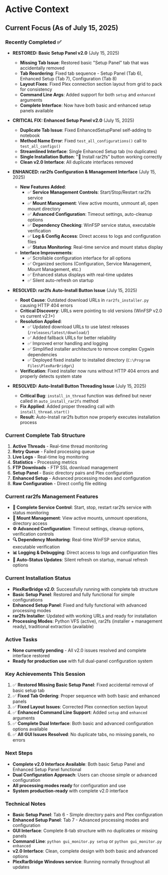 # Active Context

## Current Focus (As of July 15, 2025)

### Recently Completed ✅
- **RESTORED: Basic Setup Panel v2.0** (July 15, 2025)
  - **Missing Tab Issue**: Restored basic "Setup Panel" tab that was accidentally removed
  - **Tab Reordering**: Fixed tab sequence - Setup Panel (Tab 6), Enhanced Setup (Tab 7), Configuration (Tab 8)
  - **Layout Fixes**: Fixed Plex connection section layout from grid to pack for consistency
  - **Command Line Args**: Added support for both `setup` and `enhanced` arguments
  - **Complete Interface**: Now have both basic and enhanced setup panels available

- **CRITICAL FIX: Enhanced Setup Panel v2.0** (July 15, 2025)
  - **Duplicate Tab Issue**: Fixed EnhancedSetupPanel self-adding to notebook
  - **Method Name Error**: Fixed `test_all_configurations()` call to `test_all_configs()`
  - **Streamlined Interface**: Single Enhanced Setup tab (no duplicates)
  - **Single Installation Button**: "🚀 Install rar2fs" button working correctly
  - **Clean v2.0 Interface**: All duplicate interfaces removed

- **ENHANCED: rar2fs Configuration & Management Interface** (July 15, 2025)
  - **New Features Added**:
    - ✅ **Service Management Controls**: Start/Stop/Restart rar2fs service
    - ✅ **Mount Management**: View active mounts, unmount all, open mount directory
    - ✅ **Advanced Configuration**: Timeout settings, auto-cleanup options
    - ✅ **Dependency Checking**: WinFSP service status, executable verification
    - ✅ **Log & Config Access**: Direct access to logs and configuration files
    - ✅ **Status Monitoring**: Real-time service and mount status display
  - **Interface Improvements**:
    - ✅ Scrollable configuration interface for all options
    - ✅ Organized sections (Configuration, Service Management, Mount Management, etc.)
    - ✅ Enhanced status displays with real-time updates
    - ✅ Silent auto-refresh on startup

- **RESOLVED: rar2fs Auto-Install Button Issue** (July 15, 2025)
  - **Root Cause**: Outdated download URLs in `rar2fs_installer.py` causing HTTP 404 errors
  - **Critical Discovery**: URLs were pointing to old versions (WinFSP v2.0 vs current v2.1+) 
  - **Resolution Applied**: 
    - ✅ Updated download URLs to use latest releases (`/releases/latest/download/`)
    - ✅ Added fallback URLs for better reliability  
    - ✅ Improved error handling and logging
    - ✅ Simplified installer architecture to remove complex Cygwin dependencies
    - ✅ Deployed fixed installer to installed directory (`C:\Program Files\PlexRarBridge\`)
  - **Verification**: Fixed installer now runs without HTTP 404 errors and properly detects system state

- **RESOLVED: Auto-Install Button Threading Issue** (July 15, 2025)
  - **Critical Bug**: `install_in_thread` function was defined but never called in `auto_install_rar2fs` method
  - **Fix Applied**: Added proper threading call with `install_thread.start()`
  - **Result**: Auto-Install rar2fs button now properly executes installation process

### Current Complete Tab Structure
1. **Active Threads** - Real-time thread monitoring
2. **Retry Queue** - Failed processing queue
3. **Live Logs** - Real-time log monitoring  
4. **Statistics** - Processing metrics
5. **FTP Downloads** - FTP SSL download management
6. **Setup Panel** - Basic directory pairs and Plex configuration
7. **Enhanced Setup** - Advanced processing modes and configuration
8. **Raw Configuration** - Direct config file editing

### Current rar2fs Management Features
- **🔧 Complete Service Control**: Start, stop, restart rar2fs service with status monitoring
- **📂 Mount Management**: View active mounts, unmount operations, directory access
- **⚙️ Advanced Configuration**: Timeout settings, cleanup options, verification controls
- **🔍 Dependency Monitoring**: Real-time WinFSP service status, executable verification
- **📊 Logging & Debugging**: Direct access to logs and configuration files
- **🔄 Auto-Status Updates**: Silent refresh on startup, manual refresh options

### Current Installation Status
- **PlexRarBridge v2.0**: Successfully running with complete tab structure
- **Basic Setup Panel**: Restored and fully functional for simple configurations
- **Enhanced Setup Panel**: Fixed and fully functional with advanced processing modes
- **rar2fs Installer**: Updated with working URLs and ready for installation
- **Processing Modes**: Python VFS (active), rar2fs (installer + management ready), traditional extraction (available)

### Active Tasks
- **None currently pending** - All v2.0 issues resolved and complete interface restored
- **Ready for production use** with full dual-panel configuration system

### Key Achievements This Session
1. ✅ **Restored Missing Basic Setup Panel**: Fixed accidental removal of basic setup tab
2. ✅ **Fixed Tab Ordering**: Proper sequence with both basic and enhanced panels
3. ✅ **Fixed Layout Issues**: Corrected Plex connection section layout
4. ✅ **Enhanced Command Line Support**: Added `setup` and `enhanced` arguments
5. ✅ **Complete Dual Interface**: Both basic and advanced configuration options available
6. ✅ **All GUI Issues Resolved**: No duplicate tabs, no missing panels, no errors

### Next Steps
- **Complete v2.0 Interface Available**: Both basic Setup Panel and Enhanced Setup Panel functional
- **Dual Configuration Approach**: Users can choose simple or advanced configuration
- **All processing modes ready** for configuration and use
- **System production-ready** with complete v2.0 interface

### Technical Notes
- **Basic Setup Panel**: Tab 6 - Simple directory pairs and Plex configuration
- **Enhanced Setup Panel**: Tab 7 - Advanced processing modes and configuration  
- **GUI Interface**: Complete 8-tab structure with no duplicates or missing panels
- **Command Line**: `python gui_monitor.py setup` or `python gui_monitor.py enhanced`
- **v2.0 Interface**: Clean, complete design with both basic and advanced options
- **PlexRarBridge Windows service**: Running normally throughout all updates 